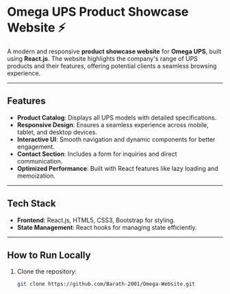 # Omega UPS Product Showcase Website ⚡

A modern and responsive **product showcase website** for **Omega UPS**, built using **React.js**. The website highlights the company's range of UPS products and their features, offering potential clients a seamless browsing experience.

---

## Features
- **Product Catalog**: Displays all UPS models with detailed specifications.
- **Responsive Design**: Ensures a seamless experience across mobile, tablet, and desktop devices.
- **Interactive UI**: Smooth navigation and dynamic components for better engagement.
- **Contact Section**: Includes a form for inquiries and direct communication.
- **Optimized Performance**: Built with React features like lazy loading and memoization.

---

## Tech Stack
- **Frontend**: React.js, HTML5, CSS3, Bootstrap for styling.
- **State Management**: React hooks for managing state efficiently.

---

## How to Run Locally
1. Clone the repository:
   ```bash
   git clone https://github.com/Barath-2001/Omega-Website.git
   ```
